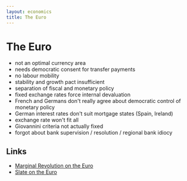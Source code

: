 ```yaml
---
layout: economics
title: The Euro
---
```


The Euro
========

* not an optimal currency area
* needs democratic consent for transfer payments
* no labour mobility
* stability and growth pact insufficient
* separation of fiscal and monetary policy
* fixed exchange rates force internal devaluation
* French and Germans don't really agree about democratic control of
  monetary policy
* German interest rates don't suit mortgage states (Spain, Ireland)
* exchange rate won't fit all
* Giovannini criteria not actually fixed
* forgot about bank supervision / resolution / regional bank idiocy

Links
-----

* [Marginal Revolution on the Euro](http://marginalrevolution.com/marginalrevolution/2012/05/what-are-the-alternatives-to-austerity-for-the-eurozone.html)
* [Slate on the Euro](http://www.slate.com/blogs/moneybox/2012/05/02/saving_the_euro_is_pretty_easy.html)